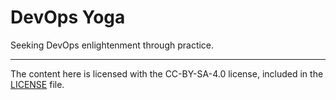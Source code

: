 # DevOps Yoga

Seeking DevOps enlightenment through practice.

---
The content here is licensed with the CC-BY-SA-4.0 license, included in the [LICENSE](LICENSE) file.
